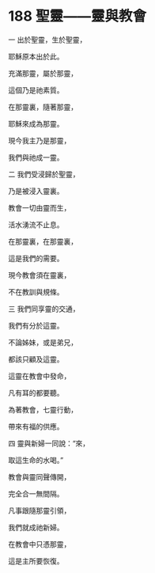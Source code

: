 # 188 聖靈——靈與教會

一 出於聖靈，生於聖靈，

耶穌原本出於此。

充滿那靈，屬於那靈，

這個乃是祂素質。

在那靈裏，隨著那靈，

耶穌來成為那靈。

現今我主乃是那靈，

我們與祂成一靈。

二 我們受浸歸於聖靈，

乃是被浸入靈裏。

教會一切由靈而生，

活水湧流不止息。

在那靈裏，在那靈裏，

這是我們的需要。

現今教會須在靈裏，

不在教訓與規條。

三 我們同享靈的交通，

我們有分於這靈。

不論姊妹，或是弟兄，

都該只顧及這靈。

這靈在教會中發命，

凡有耳的都要聽。

為著教會，七靈行動，

帶來有福的供應。

四 靈與新婦一同說：“來，

取這生命的水喝。”

教會與靈同聲傳開，

完全合一無間隔。

凡事跟隨那靈引領，

我們就成祂新婦。

在教會中只憑那靈，

這是主所要恢復。

